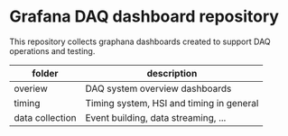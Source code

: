 # Grafana DAQ dashboard repository

This repository collects graphana dashboards created to support DAQ operations and testing.

| folder          | description                              |
| --              | ---                                      |
| overiew         | DAQ system overview dashboards           |
| timing          | Timing system, HSI and timing in general |
| data collection | Event building, data streaming, ...           |

